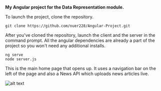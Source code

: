 **My Angular project for the Data Representation module.**



To launch the project, clone the repository.

```
git clone https://github.com/nuer228/Angular-Project.git
```


After you've cloned the repository, launch the client and the server in the command prompt. All the angular dependencies are already a part of the project so you won't need any additional installs.

```
ng serve
node server.js
```

This is the main home page that opens up. It uses a navigation bar on the left of the page and also a News API which uploads news articles live. 

![alt text](https://i.imgur.com/y58OaAB.jpg)
